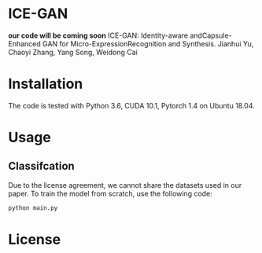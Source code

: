 # ICE-GAN
**our code will be coming soon**
ICE-GAN: Identity-aware andCapsule-Enhanced GAN for Micro-ExpressionRecognition and Synthesis.
Jianhui Yu, Chaoyi Zhang, Yang Song, Weidong Cai

# Installation
The code is tested with Python 3.6, CUDA 10.1, Pytorch 1.4 on Ubuntu 18.04.

# Usage
## Classifcation
Due to the license agreement, we cannot share the datasets used in our paper.
To train the model from scratch, use the following code:
```python
python main.py
```

# License
